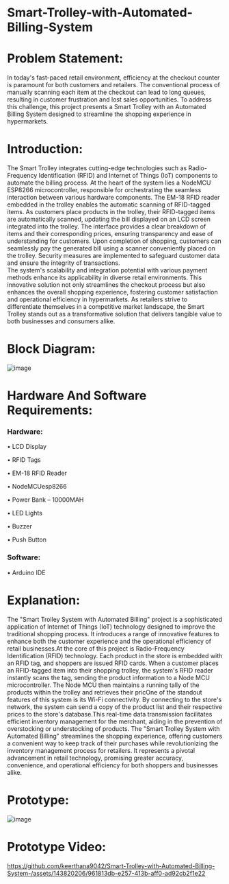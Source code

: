 # Smart-Trolley-with-Automated-Billing-System
# Problem Statement:
  In today's fast-paced retail environment, efficiency at the checkout counter is paramount for 
both customers and retailers. The conventional process of manually scanning each item at the 
checkout can lead to long queues, resulting in customer frustration and lost sales opportunities. To 
address this challenge, this project presents a Smart Trolley with an Automated Billing System 
designed to streamline the shopping experience in hypermarkets. 

# Introduction:
 The Smart Trolley integrates cutting-edge technologies such as Radio-Frequency 
 Identification (RFID) and Internet of Things (IoT) components to automate the billing process. At 
the heart of the system lies a NodeMCU ESP8266 microcontroller, responsible for orchestrating the 
seamless interaction between various hardware components. The EM-18 RFID reader embedded in 
the trolley enables the automatic scanning of RFID-tagged items. As customers place products in 
the trolley, their RFID-tagged items are automatically scanned, updating the bill displayed on an 
LCD screen integrated into the trolley. The interface provides a clear breakdown of items and their 
corresponding prices, ensuring transparency and ease of understanding for customers. Upon 
completion of shopping, customers can seamlessly pay the generated bill using a scanner 
conveniently placed on the trolley. Security measures are implemented to safeguard customer data 
and ensure the integrity of transactions.  
          The system's scalability and integration potential with various payment methods enhance its 
applicability in diverse retail environments. This innovative solution not only streamlines the 
checkout process but also enhances the overall shopping experience, fostering customer satisfaction 
and operational efficiency in hypermarkets. As retailers strive to differentiate themselves in a 
competitive market landscape, the Smart Trolley stands out as a transformative solution that delivers 
tangible value to both businesses and consumers alike.

# Block Diagram:

![image](https://github.com/keerthana9042/Smart-Trolley-with-Automated-Billing-System-/assets/143820206/6c65c8b8-f503-420f-a026-6edde6e9672d)

# Hardware And Software Requirements:

### Hardware:

• LCD Display

• RFID Tags

• EM-18 RFID Reader 

• NodeMCUesp8266

• Power Bank – 10000MAH 

• LED Lights 

• Buzzer

• Push Button

### Software: 

• Arduino IDE

# Explanation:

The "Smart Trolley System with Automated Billing" project is a sophisticated application of Internet of Things (IoT) technology designed to improve the traditional shopping process. It introduces a range of innovative features to enhance both the customer experience and the operational efficiency of retail businesses.At the core of this project is Radio-Frequency Identification (RFID) technology. Each product in the store is embedded with an RFID tag, and shoppers are issued RFID cards. When a customer places an RFID-tagged item into their shopping trolley, the system's RFID reader instantly scans the tag, sending the product information to a Node MCU microcontroller. The Node MCU then maintains a running tally of the products within the trolley and retrieves their pricOne of the standout features of this system is its Wi-Fi connectivity. By connecting to the store's network, the system can send a copy of the product list and their respective prices to the store's database.This real-time data transmission facilitates efficient inventory management for the merchant, aiding in the prevention of overstocking or understocking of products. The "Smart Trolley System with Automated Billing" streamlines the shopping experience, offering customers a convenient way to keep track of their purchases while revolutionizing the inventory management process for retailers. It represents a pivotal advancement in retail technology, promising greater accuracy, convenience, and operational efficiency for both shoppers and businesses alike.

# Prototype:

![image](https://github.com/keerthana9042/Smart-Trolley-with-Automated-Billing-System-/assets/143820206/b8a01890-2ae2-435c-a18e-665cc7a37fda)

# Prototype Video:

https://github.com/keerthana9042/Smart-Trolley-with-Automated-Billing-System-/assets/143820206/961813db-e257-413b-aff0-ad92cb2f1e22





